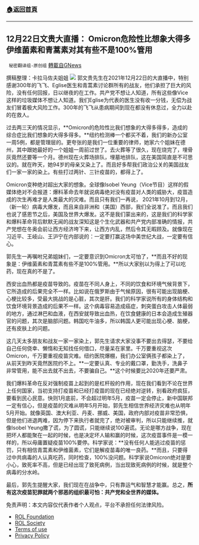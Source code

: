 ###  [:house:返回首頁](https://github.com/ourhimalayas/txt)
---


## 12月22日文贵大直播： Omicron危险性比想象大得多 伊维菌素和青蒿素对其有些不是100%管用
` 秘密翻译组-原创组` [轉載自GNews](https://gnews.org/zh-hans/1781784/)

撰稿整理：卡拉马佐夫姐姐
![](https://assets.gnews.org/wp-content/uploads/2021/12/21011222-12月22日文贵大直播：-Omicron变种危险性比想象大得多-伊维菌素和青蒿素对其有些不是100管用.png)
郭文贵先生在2021年12月22日的大直播中，特别感谢300年的飞飞、Eglise医生和青蒿素讨论群所有的战友，他们承担了巨大的风险，没有任何回报，日以继夜的在工作。共产党不想让人知道，所有这些像Vice这样的垃圾媒体不想让人知道。我们Eglise为代表的医生没有收一分钱，无偿为战友们冒着极大风险工作。300年的飞飞从患病期间到现在都没有休息过，全力以赴的在救人。

过去两三天的情况显示，**Omicron的危险性比我们想象的大得多得多，造成的综合症比我们想象的大得多得多。**纽约检测棒一个都买不着，我们的新办公室一周5例，都是管理层的。更夸张的是我们一位重要的律师，她家六个姐妹在德州，其中跟她最好的一个姐姐一周前过世了。去火葬等了很久，现在烧完了，埋骨灰竟然还要等一个月。德州现在火葬场排队，埋墓地排队，这在美国简直是不可思议的。就在昨天，她94岁的母亲又染上了。而且好多帮我们政治公关的美国战友们一家一家的染上。有些打过两针、三针疫苗的，都得上了。

Omicron变种绝对超出大家的想象。全球像Isobel Yeung（Vice节目）这样的假媒体绝对不会报道：爆料革命去年就说病毒绝对没有疫苗对人类的威胁大，疫苗造成的次生再难才是人类最大的灾难。而且只有我们一再说， 2021年10月到12月，（新一轮）病毒大爆发，而且来自非洲和（美国）西部，我们全说准了。而且我们也说了感恩节之后，美国及世界大爆发。这不是我们蒙出来的，这是我们的科学家和爆料革命背后默默无闻的战友深知这是个生化武器和共产党内部准确的情报，共产党想在冬奥会前让西方经济垮下来，让西方内乱，然后令其无暇顾及。就像现在习近平、王岐山、王沪宁在内部说的：一定要打赢这场中美世纪大战，一定要有信心。

郭先生一再嘱咐兄弟姐妹们，一定要意识到Omicron太可怕了，**而且不好的现象是：伊维菌素和青蒿素有些不是100%管用。**所以大家别以为得上了可以吃药，现在真的不是了。

西安出血热都是疫苗导致的。疫苗在不同人身上，不同的饮食和环境气候背景下，它所造成的后果完全不一样。比如说在俄罗斯由于气候原因，很有可能出现脑梗、心梗比较多，受最大挑战的是心脏，其次是肝。我们的科学家说所有的身体结构和饮食环境背景造成的后果不一样。这个病毒容易造成癌症，刺突蛋白攻击人体最弱的地方，通过淋巴和血液，在西安就导致出血热，在饮食健康的日本会造成生殖器官的问题，其次是脑部问题。韩国吃牛油多，所以韩国人更可能出现心梗、脑梗，还有皮肤上的问题。

这几天太多朋友和战友一家一家染上，郭先生请求大家没事不要出去得瑟，不要给自己任何侥幸、懒惰和无知找任何借口，尽量呆在家里。千万要重视这次Omicron，千万要重视疫苗灾难。纽约医院爆棚，我们办公室俩孩子都染上了，从前天到昨天竟然医院约不上。**一定要认真、专业的戴口罩，勤洗手，洗鼻子非常管用，能不出去就不出去，不要骗自己。**这个时候要比2020年还要严肃。

我们爆料革命在反对强制疫苗上起到的是杠杆般的作用，现在我们看到不论在世界上任何国家，当初支持打疫苗和已经打疫苗的现在已经绝对逆转，别看政府疯狂，要看到民心民意。快则1月底前，不会超过明年5月，疫苗一定会停止，新中国联邦一定有信心，但是疫苗的灾难从明年5月开始，郭先生相信世界经济灾难也从明年5月开始。就像英国、澳大利亚、丹麦、挪威、美国，政府内部对疫苗非常恐惧，但是他们进退两难，因为停下来执行者就完了，绝对被审判，所以只能继续推，就像Isobel Yeung撒了谎，为了圆谎，只能继续说100遍谎。无论是哪方战争，现在把坏人都能聚在一起的时候，也是决定坏人输和赢的时候，这次疫苗事件是一模一样的，所以毋庸置疑疫苗100%要停。科学家说：**没有任何人能逃过疫苗的惩罚，只有相信青蒿素和伊维菌素，它们是解疫苗毒的唯一良药。**而且，只要得过中共病毒的人认真吃药，同时检查，100%没问题。科学家说Omicron绝对是要小心，致死率不高，但是已经出现了致死病例，当出现致死病例的时候，就是整个病毒的分水岭。

最后，郭先生提醒大家，我们现在在战争中，只有靠运气和智慧才能赢。总之，**所有这次疫苗犯罪就两个邪恶的组织最可怕：共产党和全世界的媒体。**

 

免责声明：本文内容仅代表作者个人观点，平台不承担任何法律风险。

- [ROL Foundation](https://rolfoundation.org/)
- [ROL Society](https://rolsociety.org/)
- [Terms of use](https://gnews.org/terms-of-use-3/)
- [Privacy Policy](https://gnews.org/privacy-policy/)
